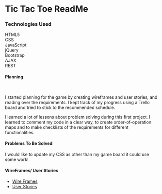 <h1>Tic Tac Toe ReadMe</h1>

<h3>Technologies Used </h3>

HTML5 <br>
CSS <br>
JavaScript <br>
jQuery <br>
Bootstrap <br>
AJAX <br>
REST <br>

<h4>Planning</h4> <br>

<p> I started planning for the game by creating wireframes and user stories, and reading over the requirements. I kept track of my progress using a Trello board and tried to stick to the recommended schedule.</p>

<p>I learned a lot of lessons about problem solving during this first project. I learned to comment my code in a clear way, to create order-of-operation maps and to make checklists of the requirements for different functionalities.</p>

<h4>Problems To Be Solved</h4>

<p>I would like to update my CSS as other than my game board it could use some work!</p>

<h4>WireFrames/ User Stories</h4>
<ul>
<li><a href = https://imgur.com/CzAodpR>Wire Frames</a></li>
<li><a href = https://i.imgur.com/H2N44Hi.jpg>User Stories</a></li>
